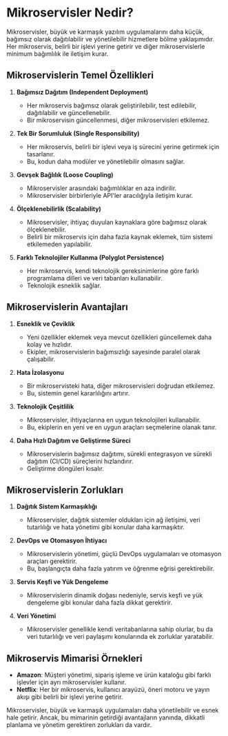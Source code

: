 # Mikroservisler Nedir?

Mikroservisler, büyük ve karmaşık yazılım uygulamalarını daha küçük, bağımsız olarak dağıtılabilir ve yönetilebilir hizmetlere bölme yaklaşımıdır. Her mikroservis, belirli bir işlevi yerine getirir ve diğer mikroservislerle minimum bağımlılık ile iletişim kurar.

## Mikroservislerin Temel Özellikleri

1. **Bağımsız Dağıtım (Independent Deployment)**
   - Her mikroservis bağımsız olarak geliştirilebilir, test edilebilir, dağıtılabilir ve güncellenebilir.
   - Bir mikroservisin güncellenmesi, diğer mikroservisleri etkilemez.

2. **Tek Bir Sorumluluk (Single Responsibility)**
   - Her mikroservis, belirli bir işlevi veya iş sürecini yerine getirmek için tasarlanır.
   - Bu, kodun daha modüler ve yönetilebilir olmasını sağlar.

3. **Gevşek Bağlılık (Loose Coupling)**
   - Mikroservisler arasındaki bağımlılıklar en aza indirilir.
   - Mikroservisler birbirleriyle API'ler aracılığıyla iletişim kurar.

4. **Ölçeklenebilirlik (Scalability)**
   - Mikroservisler, ihtiyaç duyulan kaynaklara göre bağımsız olarak ölçeklenebilir.
   - Belirli bir mikroservis için daha fazla kaynak eklemek, tüm sistemi etkilemeden yapılabilir.

5. **Farklı Teknolojiler Kullanma (Polyglot Persistence)**
   - Her mikroservis, kendi teknolojik gereksinimlerine göre farklı programlama dilleri ve veri tabanları kullanabilir.
   - Teknolojik esneklik sağlar.

## Mikroservislerin Avantajları

1. **Esneklik ve Çeviklik**
   - Yeni özellikler eklemek veya mevcut özellikleri güncellemek daha kolay ve hızlıdır.
   - Ekipler, mikroservislerin bağımsızlığı sayesinde paralel olarak çalışabilir.

2. **Hata İzolasyonu**
   - Bir mikroservisteki hata, diğer mikroservisleri doğrudan etkilemez.
   - Bu, sistemin genel kararlılığını artırır.

3. **Teknolojik Çeşitlilik**
   - Mikroservisler, ihtiyaçlarına en uygun teknolojileri kullanabilir.
   - Bu, ekiplerin en yeni ve en uygun araçları seçmelerine olanak tanır.

4. **Daha Hızlı Dağıtım ve Geliştirme Süreci**
   - Mikroservislerin bağımsız dağıtımı, sürekli entegrasyon ve sürekli dağıtım (CI/CD) süreçlerini hızlandırır.
   - Geliştirme döngüleri kısalır.

## Mikroservislerin Zorlukları

1. **Dağıtık Sistem Karmaşıklığı**
   - Mikroservisler, dağıtık sistemler oldukları için ağ iletişimi, veri tutarlılığı ve hata yönetimi gibi konular daha karmaşıktır.

2. **DevOps ve Otomasyon İhtiyacı**
   - Mikroservislerin yönetimi, güçlü DevOps uygulamaları ve otomasyon araçları gerektirir.
   - Bu, başlangıçta daha fazla yatırım ve öğrenme eğrisi gerektirebilir.

3. **Servis Keşfi ve Yük Dengeleme**
   - Mikroservislerin dinamik doğası nedeniyle, servis keşfi ve yük dengeleme gibi konular daha fazla dikkat gerektirir.

4. **Veri Yönetimi**
   - Mikroservisler genellikle kendi veritabanlarına sahip olurlar, bu da veri tutarlılığı ve veri paylaşımı konularında ek zorluklar yaratabilir.

## Mikroservis Mimarisi Örnekleri

- **Amazon**: Müşteri yönetimi, sipariş işleme ve ürün kataloğu gibi farklı işlevler için ayrı mikroservisler kullanır.
- **Netflix**: Her bir mikroservis, kullanıcı arayüzü, öneri motoru ve yayın akışı gibi belirli bir işlevi yerine getirir.

Mikroservisler, büyük ve karmaşık uygulamaları daha yönetilebilir ve esnek hale getirir. Ancak, bu mimarinin getirdiği avantajların yanında, dikkatli planlama ve yönetim gerektiren zorlukları da vardır.

